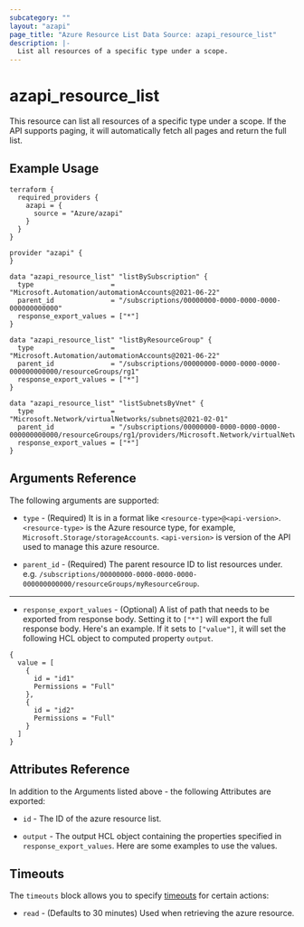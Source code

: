```yaml
---
subcategory: ""
layout: "azapi"
page_title: "Azure Resource List Data Source: azapi_resource_list"
description: |-
  List all resources of a specific type under a scope.
---
```


# azapi_resource_list

This resource can list all resources of a specific type under a scope. If the API supports paging, it will automatically fetch all pages and return the full list.

## Example Usage

```hcl
terraform {
  required_providers {
    azapi = {
      source = "Azure/azapi"
    }
  }
}

provider "azapi" {
}

data "azapi_resource_list" "listBySubscription" {
  type                   = "Microsoft.Automation/automationAccounts@2021-06-22"
  parent_id              = "/subscriptions/00000000-0000-0000-0000-000000000000"
  response_export_values = ["*"]
}

data "azapi_resource_list" "listByResourceGroup" {
  type                   = "Microsoft.Automation/automationAccounts@2021-06-22"
  parent_id              = "/subscriptions/00000000-0000-0000-0000-000000000000/resourceGroups/rg1"
  response_export_values = ["*"]
}

data "azapi_resource_list" "listSubnetsByVnet" {
  type                   = "Microsoft.Network/virtualNetworks/subnets@2021-02-01"
  parent_id              = "/subscriptions/00000000-0000-0000-0000-000000000000/resourceGroups/rg1/providers/Microsoft.Network/virtualNetworks/vnet1"
  response_export_values = ["*"]
}

```

## Arguments Reference

The following arguments are supported:

* `type` - (Required) It is in a format like `<resource-type>@<api-version>`. `<resource-type>` is the Azure resource type, for example, `Microsoft.Storage/storageAccounts`.
  `<api-version>` is version of the API used to manage this azure resource.

* `parent_id` - (Required) The parent resource ID to list resources under. e.g. `/subscriptions/00000000-0000-0000-0000-000000000000/resourceGroups/myResourceGroup`.

---

* `response_export_values` - (Optional) A list of path that needs to be exported from response body.
  Setting it to `["*"]` will export the full response body.
  Here's an example. If it sets to `["value"]`, it will set the following HCL object to computed property `output`.
```
{
  value = [
    {
      id = "id1"
      Permissions = "Full"
    },
    {
      id = "id2"
      Permissions = "Full"
    }
  ]
}
```

## Attributes Reference

In addition to the Arguments listed above - the following Attributes are exported:

* `id` - The ID of the azure resource list.

* `output` - The output HCL object containing the properties specified in `response_export_values`. Here are some examples to use the values.


## Timeouts

The `timeouts` block allows you to specify [timeouts](https://www.terraform.io/docs/configuration/resources.html#timeouts) for certain actions:

* `read` - (Defaults to 30 minutes) Used when retrieving the azure resource.
